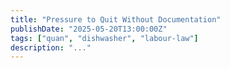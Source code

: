```yaml
---
title: "Pressure to Quit Without Documentation"
publishDate: "2025-05-20T13:00:00Z"
tags: ["quan", "dishwasher", "labour-law"]
description: "..."
---
```


<!-- Paste your content for 'Pressure to Quit Without Documentation' here -->
